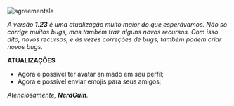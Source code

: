 ![agreementsla](https://user-images.githubusercontent.com/26472575/98958558-2a3fd500-24e1-11eb-882a-02a114418241.png)

*A versão **1.23** é uma atualização muito maior do que esperávamos. Não só corrige muitos bugs, mas também traz alguns novos recursos. Com isso dito, novos recursos, e às vezes correções de bugs, também podem criar novos bugs.*

__ATUALIZAÇÕES__
* Agora é possível ter avatar animado em seu perfil;
* Agora é possível enviar emojis para seus amigos;


_Atenciosamente, **NerdGuin**._
